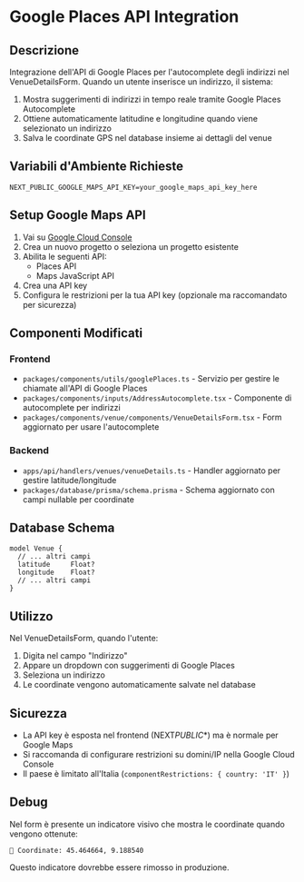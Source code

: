 # Google Places API Integration

## Descrizione

Integrazione dell'API di Google Places per l'autocomplete degli indirizzi nel VenueDetailsForm. Quando un utente inserisce un indirizzo, il sistema:

1. Mostra suggerimenti di indirizzi in tempo reale tramite Google Places Autocomplete
2. Ottiene automaticamente latitudine e longitudine quando viene selezionato un indirizzo
3. Salva le coordinate GPS nel database insieme ai dettagli del venue

## Variabili d'Ambiente Richieste

```env
NEXT_PUBLIC_GOOGLE_MAPS_API_KEY=your_google_maps_api_key_here
```

## Setup Google Maps API

1. Vai su [Google Cloud Console](https://console.cloud.google.com/)
2. Crea un nuovo progetto o seleziona un progetto esistente
3. Abilita le seguenti API:
   - Places API
   - Maps JavaScript API
4. Crea una API key
5. Configura le restrizioni per la tua API key (opzionale ma raccomandato per sicurezza)

## Componenti Modificati

### Frontend

- `packages/components/utils/googlePlaces.ts` - Servizio per gestire le chiamate all'API di Google Places
- `packages/components/inputs/AddressAutocomplete.tsx` - Componente di autocomplete per indirizzi
- `packages/components/venue/components/VenueDetailsForm.tsx` - Form aggiornato per usare l'autocomplete

### Backend

- `apps/api/handlers/venues/venueDetails.ts` - Handler aggiornato per gestire latitude/longitude
- `packages/database/prisma/schema.prisma` - Schema aggiornato con campi nullable per coordinate

## Database Schema

```prisma
model Venue {
  // ... altri campi
  latitude     Float?
  longitude    Float?
  // ... altri campi
}
```

## Utilizzo

Nel VenueDetailsForm, quando l'utente:

1. Digita nel campo "Indirizzo"
2. Appare un dropdown con suggerimenti di Google Places
3. Seleziona un indirizzo
4. Le coordinate vengono automaticamente salvate nel database

## Sicurezza

- La API key è esposta nel frontend (NEXT*PUBLIC*\*) ma è normale per Google Maps
- Si raccomanda di configurare restrizioni su domini/IP nella Google Cloud Console
- Il paese è limitato all'Italia (`componentRestrictions: { country: 'IT' }`)

## Debug

Nel form è presente un indicatore visivo che mostra le coordinate quando vengono ottenute:

```
📍 Coordinate: 45.464664, 9.188540
```

Questo indicatore dovrebbe essere rimosso in produzione.

